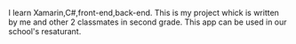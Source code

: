 I learn Xamarin,C#,front-end,back-end.
This is my project whick is written by me and other 2 classmates in second grade.
This app can be used in our school's resaturant.

